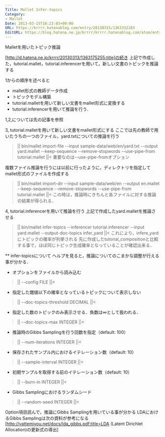 ```yaml
---
Title: Mallet Infer-topics
Category:
- Mallet
Date: 2013-03-15T16:23:03+09:00
URL: https://krrrr.hatenablog.com/entry/20130315/1363332183
EditURL: https://blog.hatena.ne.jp/krrrr/krrrr.hatenablog.com/atom/entry/11696248318756262893
---
```


Malletを用いたトピック推論

[http://d.hatena.ne.jp/krrrr/20130313/1363175255:title]の続き
上記で作成した，tutorial.mallet，tutorial.inferencerを用いて，新しい文書のトピックを推論する

1からの順序を述べると
+ mallet形式の教師データ作成
+ トピックモデル構築
+ tutorial.malletを用いて新しい文書をmallet形式に変換する
+ tutorial.inferencerを用いて推論を行う．

1,2,については先の記事を参照

3, tutorial.malletを用いて新しい文書をmallet形式にする
ここでは先の教師で用いたうちの一つのファイル，yard.txtについての推論を行う
>||
bin/mallet import-file --input sample-data/web/en/yard.txt --output yard.mallet --keep-sequence --remove-stopwords --use-pipe-from tutorial.mallet
||<
重要なのは--use-pipe-fromオプション

複数ファイル推論を行うには以前に行ったように，ディレクトリを指定してmallet形式のファイルを作成する
>||
bin/mallet import-dir --input sample-data/web/en --output en.mallet --keep-sequence --remove-stopwords --use-pipe-from tutorial.mallet
||<
この時は，推論時にきちんと各ファイルに対する推論の結果が得られる．

4, tutorial.inferencerを用いて推論を行う
上記で作成したyard.malletを推論させる
>||
bin/mallet infer-topics --inferencer tutorial.inferencer --input yard.mallet --output-doc-topics infer_yard
||<
これにより，infere_yardにトピックの確率が列挙される
先に作成したtutorial_compositionと比較する事で，ほぼ同じトピック生成確率となっていることが確認出来る．

** infer-topicsについて
ヘルプを見ると，推論についてのこまかな調整が行える事が分かる．
- オプションをファイルから読み込む
>||
--config FILE
||<
-   指定した閾値以下の確率となっているトピックについて表示しない
>||
--doc-topics-threshold DECIMAL
||<
- 指定した数のトピックのみ表示させる．負数は∞として扱われる．
>||
--doc-topics-max INTEGER
||<
- 推論時のGibbs Samplingを行う回数を指定（default: 100）
>||
--num-iterations INTEGER
||<
- 保存されたサンプル内におけるイテレーション数（default: 10）
>||
--sample-interval INTEGER
||<
- 初期サンプルを取得する前のイテレーション数（default: 10）
>||
--burn-in INTEGER
||<
- Gibbs Samplingにおけるランダムシード
>||
--random-seed INTEGER
||<

Option項目読んで，推論にGibbs Samplingを用いている事が分かる
LDAにおけるGibbs Samplingは次の資料が参考になる
[http://yattemiyou.net/docs/lda_gibbs.pdf:title=LDA (Latent Dirichlet Allocation)の更新式の導出]
